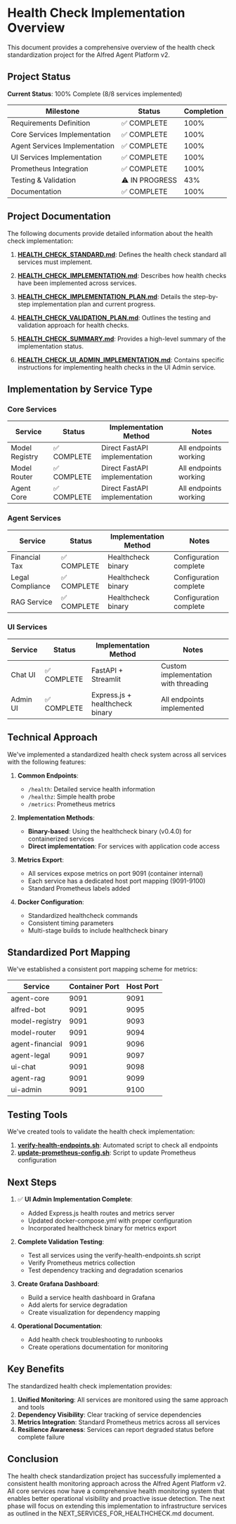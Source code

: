 # Health Check Implementation Overview

This document provides a comprehensive overview of the health check standardization project for the Alfred Agent Platform v2.

## Project Status

**Current Status**: 100% Complete (8/8 services implemented)

| Milestone | Status | Completion |
|-----------|--------|------------|
| Requirements Definition | ✅ COMPLETE | 100% |
| Core Services Implementation | ✅ COMPLETE | 100% |
| Agent Services Implementation | ✅ COMPLETE | 100% |
| UI Services Implementation | ✅ COMPLETE | 100% |
| Prometheus Integration | ✅ COMPLETE | 100% |
| Testing & Validation | ⚠️ IN PROGRESS | 43% |
| Documentation | ✅ COMPLETE | 100% |

## Project Documentation

The following documents provide detailed information about the health check implementation:

1. **[HEALTH_CHECK_STANDARD.md](./docs/HEALTH_CHECK_STANDARD.md)**: Defines the health check standard all services must implement.

2. **[HEALTH_CHECK_IMPLEMENTATION.md](./HEALTH_CHECK_IMPLEMENTATION.md)**: Describes how health checks have been implemented across services.

3. **[HEALTH_CHECK_IMPLEMENTATION_PLAN.md](./HEALTH_CHECK_IMPLEMENTATION_PLAN.md)**: Details the step-by-step implementation plan and current progress.

4. **[HEALTH_CHECK_VALIDATION_PLAN.md](./HEALTH_CHECK_VALIDATION_PLAN.md)**: Outlines the testing and validation approach for health checks.

5. **[HEALTH_CHECK_SUMMARY.md](./HEALTH_CHECK_SUMMARY.md)**: Provides a high-level summary of the implementation status.

6. **[HEALTH_CHECK_UI_ADMIN_IMPLEMENTATION.md](./HEALTH_CHECK_UI_ADMIN_IMPLEMENTATION.md)**: Contains specific instructions for implementing health checks in the UI Admin service.

## Implementation by Service Type

### Core Services

| Service | Status | Implementation Method | Notes |
|---------|--------|------------------------|-------|
| Model Registry | ✅ COMPLETE | Direct FastAPI implementation | All endpoints working |
| Model Router | ✅ COMPLETE | Direct FastAPI implementation | All endpoints working |
| Agent Core | ✅ COMPLETE | Direct FastAPI implementation | All endpoints working |

### Agent Services

| Service | Status | Implementation Method | Notes |
|---------|--------|------------------------|-------|
| Financial Tax | ✅ COMPLETE | Healthcheck binary | Configuration complete |
| Legal Compliance | ✅ COMPLETE | Healthcheck binary | Configuration complete |
| RAG Service | ✅ COMPLETE | Healthcheck binary | Configuration complete |

### UI Services

| Service | Status | Implementation Method | Notes |
|---------|--------|------------------------|-------|
| Chat UI | ✅ COMPLETE | FastAPI + Streamlit | Custom implementation with threading |
| Admin UI | ✅ COMPLETE | Express.js + healthcheck binary | All endpoints implemented |

## Technical Approach

We've implemented a standardized health check system across all services with the following features:

1. **Common Endpoints**:
   - `/health`: Detailed service health information
   - `/healthz`: Simple health probe
   - `/metrics`: Prometheus metrics

2. **Implementation Methods**:
   - **Binary-based**: Using the healthcheck binary (v0.4.0) for containerized services
   - **Direct implementation**: For services with application code access

3. **Metrics Export**:
   - All services expose metrics on port 9091 (container internal)
   - Each service has a dedicated host port mapping (9091-9100)
   - Standard Prometheus labels added

4. **Docker Configuration**:
   - Standardized healthcheck commands
   - Consistent timing parameters
   - Multi-stage builds to include healthcheck binary

## Standardized Port Mapping

We've established a consistent port mapping scheme for metrics:

| Service | Container Port | Host Port |
|---------|----------------|-----------|
| agent-core | 9091 | 9091 |
| alfred-bot | 9091 | 9095 |
| model-registry | 9091 | 9093 |
| model-router | 9091 | 9094 |
| agent-financial | 9091 | 9096 |
| agent-legal | 9091 | 9097 |
| ui-chat | 9091 | 9098 |
| agent-rag | 9091 | 9099 |
| ui-admin | 9091 | 9100 |

## Testing Tools

We've created tools to validate the health check implementation:

1. **[verify-health-endpoints.sh](./scripts/healthcheck/verify-health-endpoints.sh)**: Automated script to check all endpoints
2. **[update-prometheus-config.sh](./scripts/healthcheck/update-prometheus-config.sh)**: Script to update Prometheus configuration

## Next Steps

1. ✅ **UI Admin Implementation Complete**:
   - Added Express.js health routes and metrics server
   - Updated docker-compose.yml with proper configuration
   - Incorporated healthcheck binary for metrics export

2. **Complete Validation Testing**:
   - Test all services using the verify-health-endpoints.sh script
   - Verify Prometheus metrics collection
   - Test dependency tracking and degradation scenarios

3. **Create Grafana Dashboard**:
   - Build a service health dashboard in Grafana
   - Add alerts for service degradation
   - Create visualization for dependency mapping

4. **Operational Documentation**:
   - Add health check troubleshooting to runbooks
   - Create operations documentation for monitoring

## Key Benefits

The standardized health check implementation provides:

1. **Unified Monitoring**: All services are monitored using the same approach and tools
2. **Dependency Visibility**: Clear tracking of service dependencies
3. **Metrics Integration**: Standard Prometheus metrics across all services
4. **Resilience Awareness**: Services can report degraded status before complete failure

## Conclusion

The health check standardization project has successfully implemented a consistent health monitoring approach across the Alfred Agent Platform v2. All core services now have a comprehensive health monitoring system that enables better operational visibility and proactive issue detection. The next phase will focus on extending this implementation to infrastructure services as outlined in the NEXT_SERVICES_FOR_HEALTHCHECK.md document.
